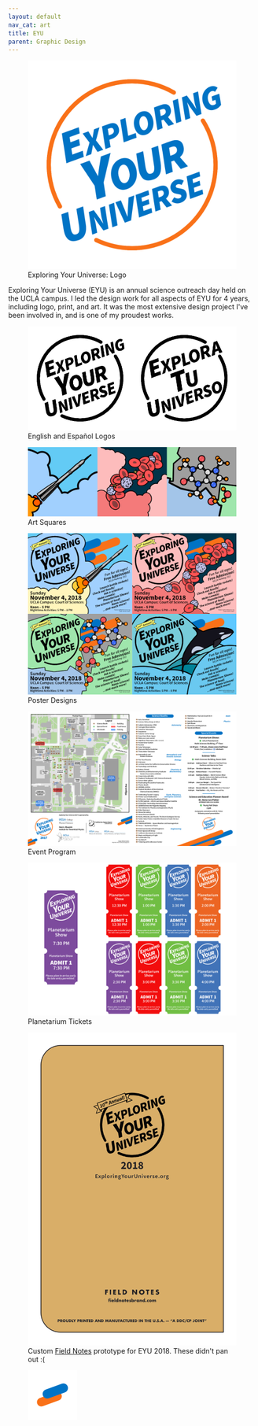 ```yaml
---
layout: default
nav_cat: art
title: EYU
parent: Graphic Design
---
```



<figure>
	<img src="EYU.png" alt="Exploring Your Universe" title="Exploring Your Universe" />
    <figcaption>Exploring Your Universe: Logo</figcaption>
</figure>

Exploring Your Universe (EYU) is an annual science outreach day held on the UCLA campus. I led the design work for all aspects of EYU for 4 years, including logo, print, and art. It was the most extensive design project I've been involved in, and is one of my proudest works.

<figure>
	<img src="EngEspLogos.png" alt="English and Español Logos" title="English and Español Logos" />
    <figcaption>English and Español Logos</figcaption>
</figure>

<figure class="bleed">
	<img src="ArtSquares.png" alt="Art Squares" title="Art Squares" />
    <figcaption>Art Squares</figcaption>
</figure>

<figure>
	<img src="Poster_4Up.png" alt="Posters" title="Posters" />
    <figcaption>Poster Designs</figcaption>
</figure>

<figure>
	<img src="Program_2Up.png" alt="Program" title="Program" />
    <figcaption>Event Program</figcaption>
</figure>

<figure>
	<img src="PlanetariumTickets.png" alt="Planetarium Tickets" title="Planetarium Tickets" />
    <figcaption>Planetarium Tickets</figcaption>
</figure>

<figure>
	<img src="FN_Prototype.png" alt="Field Notes" title="Field Notes" />
    <figcaption>Custom <a href="https://fieldnotesbrand.com">Field Notes</a> prototype for EYU 2018. These didn't pan out :(</figcaption>
</figure>

<figure>
<img src="./Stripes_1x.png" srcset="./Stripes_2x.png 2x"/>
</figure>
